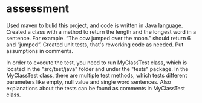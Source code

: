 # assessment
Used maven to bulid this project, and code is written in Java language.
Created a class with a method to return the length and the longest word in a sentence. For example. “The cow jumped over the moon.” should return 6 and “jumped”.
Created unit tests, that's reworking code as needed.
Put assumptions in comments.

In order to execute the test, you need to run MyClassTest class, 
which is located in the "src/test/java" folder and under the "tests" package.
In the MyClassTest class, there are multiple test methods, which tests different parameters like empty, null value and single word sentences.
Also explanations about the tests can be found as comments in MyClassTest class.


